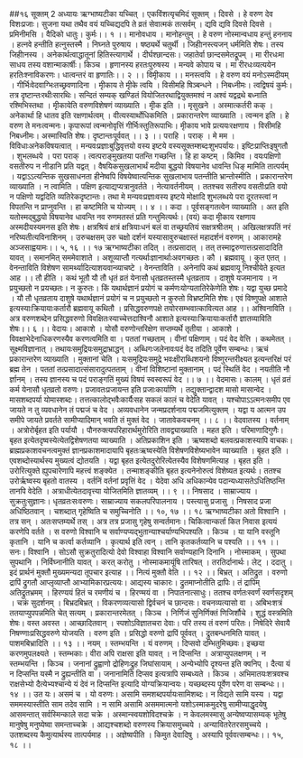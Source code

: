 ##१६ सूक्तम् 2 अध्यायः
ऋग्भाष्यटीका
यच्चित् । एकविंशत्यृचमिदं सूक्तम् । दिवसे । हे वरुण देव विशःप्रजाः। सुजना यथा तथैव वयं यच्चिद्यदपि ते व्रतं सेवात्मकं तत्सर्वम् । द्यवि द्यवि दिवसे दिवसे । प्रमिनीमसि । वैदिको धातुः। कुर्मः।। १ ।।
मानोवधाय । मानोहन्तुम् । हे वरुण नोस्मान्वधाय हन्तुं हननाय । हत्नवे हन्तीति हत्नुस्तस्मै । निघ्नते पुरुषाय । षष्ठ्यर्थे चतुर्थी । जिहीानस्त्यजन् धर्ममिति शेषः। तस्य जिहीानस्य । अनेकार्थत्वाद्धातूनां हितिस्त्यागार्थे । दीर्घश्छान्दसः। जहातेर्वा छान्दसमेतद्रूपम् । मा रीरधःमा साधय तस्य वशान्माकार्षीः। किञ्च । हृणानस्य हरतःपुरुषस्य । मन्यवे कोपाय च । मा रीरधःव्यत्ययेन हरतिःश्नाविकरणः। धात्वन्तरं वा हृणातिः।। २ ।।
विमृीकाय ।। मनस्त्वयि । हे वरुण वयं मनोऽस्मदीयम् । गीर्भिःवेदवाग्भिःतच्छ्रवणादिना । मृीकाय ते मृीके त्वयि । विसीमहि षिञ्बन्धने । निबध्नीमः। त्वद्विषयं कुर्मः। तत्र दृष्टान्तःरथीःसारथिः। सन्दितं सम्यक् खण्डितं वियोजितरथाद्वियुक्तमश्वं न अश्वं यद्वद्रथे बध्नाति रश्मिभिस्तथा । मृीकायेति वरुणविशेषणं व्याख्याति । मृीक इति ।। मृसुखने । अस्मात्कर्तरी कक् । अनेकार्था हि धातव इति रक्षणार्थत्वम् । वीत्यस्यार्थोधिकमिति । प्रकारान्तरेण व्याख्याति । त्वन्मन इति । हे वरुण ते मनःत्वन्मनः। कृपारूपां त्वन्मनोवृत्तिं गीर्भिःस्तुतिरूपाभिः। मृीकाय भावे प्रत्ययःरक्षणाय । विसीमहि निबध्नीमः। अस्मास्विति शेषः। दृष्टान्तःपूर्ववत् ।। ३ ।।
पराहि । पराक् । मे मम । विविधाःअनेकविषयत्वात् । मन्यवःप्रज्ञाःबुद्धिवृत्तयो वस्य इष्टये वस्यसूक्तम्शब्दःशुभपर्यायः। इष्टिःप्राप्तिःइषुगतौ । शुभलब्धये । परा पराक् । त्वत्पराङ्मुखतया पतन्ति गच्छन्ति । हि हा कष्टम् । किमिव । वयःपक्षिणो वसतीरुप न नीडानि प्रति यद्वत् । वैषयिकसुखलाभार्थं मदीया बुद्धयो विषयानेव धावन्ति धिङ् मामिति तात्पर्यम् । यद्वाऽऽत्यन्तिक सुखसाधनता हीनेष्वपि विषयेष्वात्यन्तिक सुखलाभाय पतन्तीति भ्रान्तोस्मीति । प्रकारान्तरेण व्याख्याति । न त्वामिति । पक्षिण इत्याद्यप्यत्रानुवर्तते । नेत्यावर्तनीयम् । ततश्चव सतीरुप वसतीःप्रति वयो न पक्षिणो यद्वदिति व्यतिरेकदृष्टान्तः। तथा मे मन्यवःप्रज्ञाःवस्य इष्टये मोक्षादि शुभलब्धये परा दूरतस्त्वां न विपतन्ति न प्राप्नुवन्ति । हा कष्टमिति च योज्यम् ।। ४ ।।
कदा । पूर्वसङ्गतत्वेन व्याख्याति । अत इति यतोस्मद्बुद्धयो विषयानेव धावन्ति नव रुणमतस्तं प्रति गन्तुमित्यर्थः। (वयं) कदा मृीकाय रक्षणाय अस्मदीयस्यमनस इति शेषः। क्षत्रश्रियं क्षत्रं क्षत्रियाःधनं बलं वा तच्छ्रयतियं सक्षत्रश्रीःतम् । अखिलक्षत्रपतिं नरं नरिष्यतीत्यविनाशिनम् । उरुचक्षसम् उरु चक्षो दर्शनं यस्यासावुरुचक्षास्तं महादर्शनं वरुणम् । आकारामहे अञ्जसाह्वयामः।। ५, १६ ।।
१७
ऋग्भाष्यटीका
तदित् । तत्प्रसादात् । तत् तस्माद्वरुणात्तत्प्रसादादिति यावत् । समानमित् सममेवाशाते । अशूव्याप्तौ गत्यर्थाःज्ञानार्थाःअवगच्छतः। कौ । ब्रह्मवायू । कुत एतत् । वेनन्ताविति विशेषण सामर्थ्यादित्याशयवान्व्याचष्टे । वेनन्ताविति । अनेनापि कथं ब्रह्मवायू निश्चीयेते इत्यत आह ।। तौ हीति । कथं भूतौ यौ तौ धृतं व्रतं येनासौ धृतव्रतस्तस्मै धृतव्रताय । दाशुषे यजमानाय । न प्रयुच्छतो न प्रयच्छतः। न कुरुतः। किं यथार्थज्ञानं प्रयोगं च कर्मणःयोग्यतातिरेकेणेति शेषः। यद्वा युच्छ प्रमादे । यौ तौ धृतव्रताय दाशुषे यथार्थज्ञानं प्रयोगं च न प्रयुच्छतो न कुरुतो विभ्रष्टमिति शेषः। एवं विष्णुपक्षे आशाते इत्यस्याःक्रियायाःकर्तारौ ब्रह्मवायू कथितौ । प्रसिद्धवरुणपक्षे तयोरसम्भवात्कावित्यत आह ।। अश्विनाविति । अत्र वरुणशब्देन प्रसिद्धवरुणो विवक्षितःस्याच्चेत्तदाश्विनौ आशाते इत्यस्याःक्रियायाःकर्तारौ ज्ञातव्याविति शेषः।। ६ ।।
वेदायः। आकाशे । योसौ वरुणोन्तरिक्षेण सप्तम्यर्थे तृतीया । आकाशे । विवक्षाभेदेनाधिकरणस्यैव करणत्वमिति वा । पततां गच्छताम् । वीनां पक्षिणाम् । पदं वेद वेत्ति । कथमेतत् । सूक्ष्मविज्ञानात् । तथायःसमुद्रियःसमुद्राभ्राद्धन् । अब्धिगःजलेनावःपदं वेद तदिति पूर्वेण सम्बन्धः। ऋचं प्रकारान्तरेण व्याख्याति । मुक्तानां चेति । यःसमुद्रियःसमुद्रे भवःक्षीराब्धिशयनो विष्णुरन्तरीक्ष्यत इत्यन्तरिक्षं परं ब्रह्म तेन । पततां तत्प्रसादात्संसारादुत्पतताम् । वीनां विशिष्टानां मुक्तानाम् । पदं स्थितिं वेद । नयतीति नौ र्ज्ञानम् । तस्य ज्ञानस्य च पदं पराङ्गतिं मुख्यं विषयं स्वस्वरूपं वेद ।। ७ ।।
वेदमासः। कालम् । धृतं व्रतं कर्म येनासौ धृतव्रतो वरुणः। प्रजावतःप्रजायन्त इति प्रजाःकार्याणि । तद्युक्तान्द्वादश मासो मासान्वेद । मासशब्दपर्या योमास्शब्दः। तत्तत्कालोद्भवैःकार्यैःसह सकलं कालं च वेदेति यावत् । यश्चोपाऽऽत्मनःसमीप एव जायते न तु व्यवधानेन तं पद्मजं च वेद । अव्यवधानेन जन्मप्रदर्शनाय पद्मजमित्युक्तम् । यद्वा य आत्मन उप समीपे जायते प्रवर्तते सामीप्यादिमान् भवति तं मुक्तं वेद । जातावेकवचनम् ।। ८ ।।
वेदवातस्य । वर्तनाम् । अत्रोरोर्बृहत इति पर्यायौ । पौनरुक्त्यपरिहारार्थमुरोरिति तावद्व्याख्याति । महत इति । परिमाणादिगुणैः। बृहत इत्येतदृष्वस्येत्येतद्विशेषणतया व्याख्याति । अतिप्रकाशिन इति । ऋष्वशब्दो बलवत्प्रकाशस्यापि वाचकः। ब्राह्मप्रकाशवचनत्वमुक्तं ज्ञानप्रकाशमादायापि बृहतःऋष्वस्येति विशेषणविशेष्यभावेन व्याख्याति । बृहत इति । एवशब्दोस्यार्थस्य मुख्यत्वं द्योतयति । यद्वा बृहत इत्येतदुरोरित्येतस्यैव विशेषणमित्याह । बृहत इति । उरोरित्युक्ते ह्युपचारेणापि महत्त्वं शङ्क्येत । तन्माशङ्कीति बृहत इत्यनेनोरुत्वं विशेष्यत इत्यर्थः। ततश्च उरोर्ऋष्वस्य बृहतो वातस्य । वर्तनिं वर्तनां प्रवृत्तिं वेद । येदेवा अधि अधिकान्येव पदान्यध्यासतेऽधितिष्ठन्ति तानपि वेदेति । अत्राधीत्येतदावृत्त्या योजितमिति ज्ञातव्यम् ।। ९ ।।
निषसाद । साम्राज्याय । सुक्रतुःसुज्ञानः। धृतव्रतःसःवरुणः। साम्राज्याय सकलपरिपालनाय । पस्त्यासु प्रजासु । निषसाद प्रजा अधिष्ठितवान् । चशब्दात् गृहेष्विति च समुच्चिनोति ।। १०, १७ ।।
१८
ऋग्भाष्यटीका
अतो विश्वानि । तत्र सन् । अतःसप्तम्यर्थे तस् । अत्र तत्र प्रजासु गृहेषु सन्वर्तमानः। चिकित्वान्कर्ता कित निवास इत्ययं करणेपि वर्तते । स वरुणो विश्वानि च सर्वाण्यप्यद्भुतान्याश्चर्याण्यभिपश्यति । किञ्च । या यानि वस्तूनि कृतानि । यानि च कर्त्वा कर्तव्यानि । कृत्यार्थ इति त्वन् । तानि कृतकर्तव्यानि च पश्यति ।। ११ ।।
सनः। विश्वानि । सोऽसौ सुक्रतुरादित्यो देवो विश्वाहा विश्वानि सर्वाण्यहानि दिनानि । नोस्माकम् । सुपथा सुपथानि । निर्विघ्नानीति यावत् । करत् करोतु । नोस्माकमायूंषि तारिषत् । तरतिर्दानार्थः। लेट् । ददातु । इदं प्रार्थनं मुक्तौ मुख्यमन्यदा तूपचार इत्याह ।। नित्यं मुक्तौ वेति ।। १२ ।।
बिभ्रत् । अतिद्रुत । वरुणो द्रापिं द्रुगतौ आप्लृव्याप्तौ आभ्यामिकारप्रत्ययः। आद्यस्य चाकारः। द्रुतमाप्नोतीति द्रापिः। तं द्रापिम् अतिद्रुतभ्रमम् । हिरण्ययं हितं च रमणीयं च । हिरण्मयं वा । निपातनात्साधुः। ततश्च वर्णतःस्वर्णं स्वर्णसदृशम् । चक्रं सुदर्शनम् । बिभ्रदबिभ्रत् । विकरणव्यत्यासो द्विर्वचनं च छान्दसः। वचनव्यत्यासो वा । अबिभःशत्रं ततयाप्युपपन्नमिति चेत् सत्यम् । प्रकारान्तरमेतत् । किञ्च । निर्णिजं सुनिर्णिक्तं णिजिर्शौचे । शुद्धं वस्त्रमिति शेषः। वस्त अवस्त । आच्छादितवान् । स्पशोऽविज्ञातचरा देवाः। परि तस्य तं वरुणं परितः। निषेदिरे सेवायै निषण्णाःप्रसिद्धवरुणे योजयति । वरुण इति । प्रसिद्धो वरुणो द्रापिं पूर्ववत् । द्रुतबन्धनमिति यावत् । पाशमबिभ्रादिति ।। १३ ।।
नयम् । स्तम्भयन्ति । यं वरुणम् । दिप्सवो दम्भितुमिच्छवः। इच्छया करणमुपलक्ष्यते । स्तम्भकाः। वीरा अपि राक्षसा इति यावत् । न दिप्सन्ति । अत्राप्युपलक्षणम् । न स्तम्भयन्ति । किञ्च । जनानां द्रुह्वाणो द्रोहिणःद्रुह जिघांसायाम् । अन्येभ्योपि दृश्यन्त इति क्वनिप् । दैत्या यं न दिप्सन्ति यस्मै न द्रुह्यन्तीति वा । जनानामिति दिप्सव इत्यत्रापि सम्बध्यते । किञ्च । अभिमातयःशत्रवश्च राक्षसेभ्यो दैत्येभ्यश्चान्ये यं देवं न दिप्सन्ति इत्यादि योग्यक्रियान्वयः। यच्छब्दस्य पूर्वेण परेण वा सम्बन्धः।। १४ ।।
उत यः। असमं च । यो वरुणः। असामि समशब्दपर्यायःसामिशब्दः। न विद्यते सामि यस्य । यद्वा सममस्यास्तीति साम तदेव सामि । न सामि असामि असममात्मनो यशोऽस्माकमुदरेषु सामीप्याद्धृदयेषु आसमन्तात् सर्वस्मिन्काले सदा चक्रे । अस्मान्स्वयशोविदश्चक्रे । न केवलमस्मासु अन्येष्वप्यासम्यक् भूतेषु मानुषेषु मनुष्येष्वा समन्ताच्चक्रे । आद्यश्चशब्दो वरुणस्य क्रियासमुच्चये । अन्यावितरेतरसमुच्चये । उतशब्दस्य कैमुत्यार्थस्य तात्पर्यमाह ।। अज्ञेष्वपीति । किमुत देवादिषु । अस्यापि पूर्ववत्सम्बन्धः।। १५, १८ ।।
